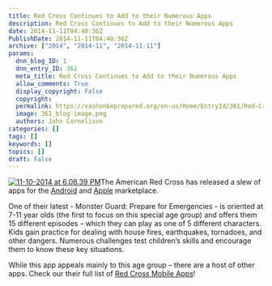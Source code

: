 ```yaml
---
title: Red Cross Continues to Add to their Numerous Apps
description: Red Cross Continues to Add to their Numerous Apps
date: 2014-11-11T04:40:36Z
PublishDate: 2014-11-11T04:40:36Z
archive: ["2014", "2014-11", "2014-11-11"]
params:
  dnn_blog_ID: 1
  dnn_entry_ID: 361
  meta_title: Red Cross Continues to Add to their Numerous Apps
  allow_comments: True
  display_copyright: False
  copyright:
  permalink: https://vashonbeprepared.org/en-us/Home/EntryId/361/Red-Cross-Continues-to-Add-to-their-Numerous-Apps
  image: 361_blog-image.png
  authors: John Cornelison
categories: []
tags: []
keywords: []
topics: []
draft: False
---
```


[![11-10-2014 at 6.08.39 PM](./images/361/Red-Cross-Continues-to-Add-to-their_FFBC-11-10-2014_at_6.08.39_PM_thumb.png "11-10-2014 at 6.08.39 PM")](./images/361/Red-Cross-Continues-to-Add-to-their_FFBC-11-10-2014_at_6.08.39_PM_2.png)The American Red Cross has released a slew of apps for the [Android](https://play.google.com/store/search?q=american+red+cross&c=apps) and [Apple](http://itunes.com) marketplace.

One of their latest - Monster Guard: Prepare for Emergencies - is oriented at 7-11 year olds (the first to focus on this special age group) and offers them 15 different episodes – which they can play as one of 5 different characters. Kids gain practice for dealing with house fires, earthquakes, tornadoes, and other dangers. Numerous challenges test children’s skills and encourage them to know these key situations.

While this app appeals mainly to this age group – there are a host of other apps. Check our their full list of [Red Cross Mobile Apps](http://www.redcross.org/prepare/mobile-apps)!
